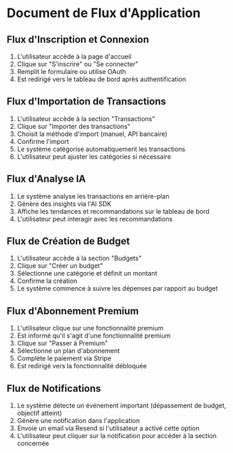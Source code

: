 # Document de Flux d'Application

## Flux d'Inscription et Connexion

1. L'utilisateur accède à la page d'accueil
2. Clique sur "S'inscrire" ou "Se connecter"
3. Remplit le formulaire ou utilise OAuth
4. Est redirigé vers le tableau de bord après authentification


## Flux d'Importation de Transactions

1. L'utilisateur accède à la section "Transactions"
2. Clique sur "Importer des transactions"
3. Choisit la méthode d'import (manuel, API bancaire)
4. Confirme l'import
5. Le système catégorise automatiquement les transactions
6. L'utilisateur peut ajuster les catégories si nécessaire


## Flux d'Analyse IA

1. Le système analyse les transactions en arrière-plan
2. Génère des insights via l'AI SDK
3. Affiche les tendances et recommandations sur le tableau de bord
4. L'utilisateur peut interagir avec les recommandations


## Flux de Création de Budget

1. L'utilisateur accède à la section "Budgets"
2. Clique sur "Créer un budget"
3. Sélectionne une catégorie et définit un montant
4. Confirme la création
5. Le système commence à suivre les dépenses par rapport au budget


## Flux d'Abonnement Premium

1. L'utilisateur clique sur une fonctionnalité premium
2. Est informé qu'il s'agit d'une fonctionnalité premium
3. Clique sur "Passer à Premium"
4. Sélectionne un plan d'abonnement
5. Complète le paiement via Stripe
6. Est redirigé vers la fonctionnalité débloquée


## Flux de Notifications

1. Le système détecte un événement important (dépassement de budget, objectif atteint)
2. Génère une notification dans l'application
3. Envoie un email via Resend si l'utilisateur a activé cette option
4. L'utilisateur peut cliquer sur la notification pour accéder à la section concernée 